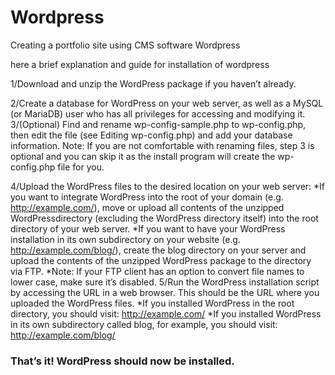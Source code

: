 # Wordpress
Creating a portfolio site using CMS software Wordpress

here a brief explanation and guide for installation of wordpress

1/Download and unzip the WordPress package if you haven’t already.

2/Create a database for WordPress on your web server, as well as a MySQL (or MariaDB) user who has all privileges for accessing and modifying it.
3/(Optional) Find and rename wp-config-sample.php to wp-config.php, then edit the file (see Editing wp-config.php) and add your database information.
Note: If you are not comfortable with renaming files, step 3 is optional and you can skip it as the install program will create the wp-config.php file for you.

4/Upload the WordPress files to the desired location on your web server:
    *If you want to integrate WordPress into the root of your domain (e.g. http://example.com/), move or upload all contents of the unzipped WordPressdirectory (excluding the WordPress directory itself) into the root directory of your web server.
    *If you want to have your WordPress installation in its own subdirectory on your website (e.g. http://example.com/blog/), create the blog directory on your             server and upload the contents of the unzipped WordPress package to the directory via FTP.
    *Note: If your FTP client has an option to convert file names to lower case, make sure it’s disabled.
5/Run the WordPress installation script by accessing the URL in a web browser. This should be the URL where you uploaded the WordPress files.
            *If you installed WordPress in the root directory, you should visit: http://example.com/
            *If you installed WordPress in its own subdirectory called blog, for example, you should visit: http://example.com/blog/
           <h3> That’s it! WordPress should now be installed.</h3>
